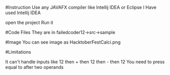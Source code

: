 #Instruction 
Use any JAVAFX compiler like Intellij IDEA or Eclipse
I Have used Intellij IDEA

open the project 
Run it

#Code Files
They are in failedcoder12->src->sample


#Image
You can see image as HacktoberFestCalci.png

#Limitations

It can't handle inputs like 12 then + then 12 then - then 12
You need to press equal to after two operands
